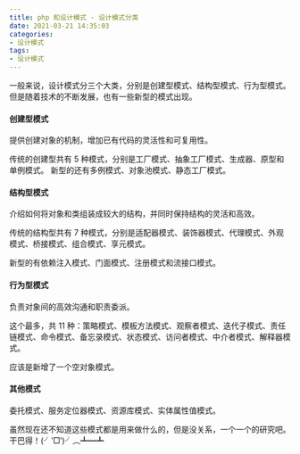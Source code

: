 ```yaml
---
title: php 和设计模式 - 设计模式分类
date: 2021-03-21 14:35:03
categories:
- 设计模式
tags:
- 设计模式
--- 
```



一般来说，设计模式分三个大类，分别是创建型模式、结构型模式、行为型模式。但是随着技术的不断发展，也有一些新型的模式出现。

#### 创建型模式
提供创建对象的机制，增加已有代码的灵活性和可复用性。

传统的创建型共有 5 种模式，分别是工厂模式、抽象工厂模式、生成器、原型和单例模式。
新型的还有多例模式、对象池模式、静态工厂模式。

#### 结构型模式
介绍如何将对象和类组装成较大的结构，并同时保持结构的灵活和高效。

传统的结构型共有 7 种模式，分别是适配器模式、装饰器模式、代理模式、外观模式、桥接模式、组合模式、享元模式。

新型的有依赖注入模式、门面模式、注册模式和流接口模式。

#### 行为型模式
负责对象间的高效沟通和职责委派。

这个最多，共 11 种：策略模式、模板方法模式、观察者模式、迭代子模式、责任链模式、命令模式、备忘录模式、状态模式、访问者模式、中介者模式、解释器模式。

应该是新增了一个空对象模式。

#### 其他模式
委托模式、服务定位器模式、资源库模式、实体属性值模式。

虽然现在还不知道这些模式都是用来做什么的，但是没关系，一个一个的研究吧。干巴得！(╯‵□′)╯︵┻━┻